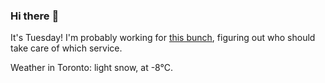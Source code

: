 ### Hi there :wave:

It's Tuesday! I'm probably working for [this bunch](https://github.com/kohofinancial), figuring out who should take care of which service.

Weather in Toronto: light snow, at -8°C.
